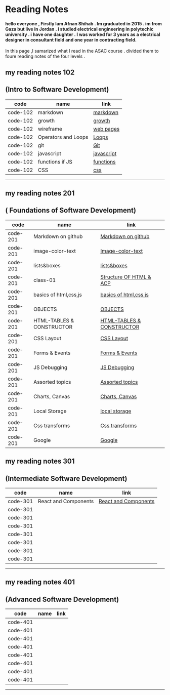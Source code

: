 
# Reading Notes



####  hello everyone , Firstly  Iam Afnan Shihab . Im graduated in 2015 . im from Gaza but live in Jordan . i studied electrical engineering in polytechic university . i have one daughter . I was worked for 3 years as a electrical designer in consultant field and one year in contracting field.



In this page ,I samarized what I read in the ASAC course  . divided them to foure reading notes of the four levels .



## my reading notes 102
##  (Intro to Software Development)

| code       | name         | link |
| ------------- | ------------- | -----|
| code-102       | markdown             |[markdown](https://afnanshihab.github.io/reading-notes/markdown)     |
|code-102       | growth         |[growth](https://afnanshihab.github.io/reading-notes/growth)    |
| code-102        | wireframe             |  [web pages](https://afnanshihab.github.io/reading-notes/wireframe)  |
| code-102      |Operators and Loops          |    [Loops](https://afnanshihab.github.io/reading-notes/LOOPS)  |
| code-102     |    git          |           [Git](https://afnanshihab.github.io/reading-notes/git)    |
| code-102      |   javascript          |           [javascript ](https://afnanshihab.github.io/reading-notes/javascript)    |
| code-102       | functions if JS          |           [functions ](https://afnanshihab.github.io/reading-notes/functions   )    |
| code-102    |   CSS          |           [css ](https://afnanshihab.github.io/reading-notes/css     )    |


---------------------------------


## my reading notes 201
## ( Foundations of Software Development)

| code       | name         | link |
| ------------- | ------------- | -----|
| code-201      | Markdown on github |  [Markdown on github ](    )    |
| code-201    | image-color-text |    [Image-color-text](https://afnanshihab.github.io/reading-notes/image-color-text)           |
| code-201    | lists&boxes   | [lists&boxes](https://afnanshihab.github.io/reading-notes/lists&boxes)              |
| code-201    |class-01   |    [Structure OF HTML & ACP](https://afnanshihab.github.io/reading-notes/class-01)           |
|code-201     | basics of html,css,js  |  [basics of html,css,js](https://afnanshihab.github.io/reading-notes/basics-html)             |
|code-201     |      OBJECTS    |   [OBJECTS  ](https://afnanshihab.github.io/reading-notes/objects)         |
| code-201    | HTML-TABLES & CONSTRUCTOR | [HTML-TABLES & CONSTRUCTOR](https://afnanshihab.github.io/reading-notes/tables-constuctor)              |
| code-201    | CSS Layout         | [CSS Layout](https://afnanshihab.github.io/reading-notes/css-layout)              |
| code-201    |     Forms & Events     |  [ Forms & Events](https://afnanshihab.github.io/reading-notes/forms-events)             |
| code-201    |  JS Debugging         |  [ JS Debugging](https://afnanshihab.github.io/reading-notes/js-debugging)             |
| code-201    | Assorted topics         |  [ Assorted topics](https://afnanshihab.github.io/reading-notes/assorted-topics)            |
| code-201    |   Charts, Canvas     |  [Charts, Canvas](https://afnanshihab.github.io/reading-notes/chart-canvas)            |
| code-201    | Local Storage        |  [ local storage](https://afnanshihab.github.io/reading-notes/local-storage)            |
| code-201    |     Css transforms  |         [ Css transforms ](https://afnanshihab.github.io/reading-notes/css-transforms)   | 
| code-201    |   Google     |     [Google](https://afnanshihab.github.io/reading-notes/google)        |





## my reading notes 301
## (Intermediate Software Development)

| code          | name          | link |
| ------------- | ------------- | -----|
| code-301      |React and Components|[React and Components](https://afnanshihab.github.io/reading-notes/React&Components) |
| code-301      |               |      |
| code-301      |               |      |
| code-301      |               |      |
| code-301      |               |      |
| code-301      |               |      |
| code-301      |               |      |
| code-301      |               |      |


---------------------------------




## my reading notes 401
## (Advanced Software Development)


| code          | name          | link |
| ------------- | ------------- | -----|
| code-401      |               |      |
| code-401      |               |      |
| code-401      |               |      |
| code-401      |               |      |
| code-401      |               |      |
| code-401      |               |      |
| code-401      |               |      |
| code-401      |               |      |


---------------------------------

